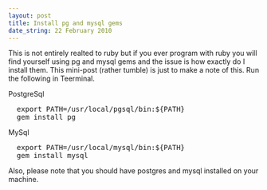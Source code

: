 ```yaml
--- 
layout: post
title: Install pg and mysql gems
date_string: 22 February 2010
---
```



This is not entirely realted to ruby but if you ever program with ruby you will find yourself using pg and mysql gems and the issue is how exactly do I install them. This mini-post (rather tumble) is just to make a note of this. Run the following in Teerminal.

PostgreSql

<pre>
  export PATH=/usr/local/pgsql/bin:${PATH}
  gem install pg
</pre>

MySql

<pre>
  export PATH=/usr/local/mysql/bin:${PATH}
  gem install mysql
</pre>

Also, please note that you should have postgres and mysql installed on your machine. 
